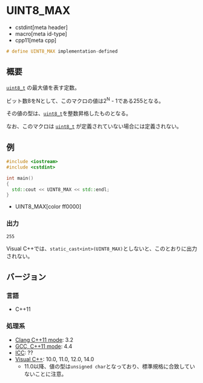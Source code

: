 # UINT8_MAX
* cstdint[meta header]
* macro[meta id-type]
* cpp11[meta cpp]

```cpp
# define UINT8_MAX implementation-defined
```

## 概要
[`uint8_t`](uint8_t.md) の最大値を表す定数。

ビット数8をNとして、このマクロの値は2<sup>N</sup> - 1である255となる。

その値の型は、[`uint8_t`](uint8_t.md)を整数昇格したものとなる。

なお、このマクロは [`uint8_t`](uint8_t.md) が定義されていない場合には定義されない。

## 例
```cpp
#include <iostream>
#include <cstdint>

int main()
{
  std::cout << UINT8_MAX << std::endl;
}
```
* UINT8_MAX[color ff0000]

### 出力
```
255
```

Visual C++では、`static_cast<int>(UINT8_MAX)`としないと、このとおりに出力されない。

## バージョン
### 言語
- C++11

### 処理系
- [Clang C++11 mode](/implementation.md#clang): 3.2
- [GCC, C++11 mode](/implementation.md#gcc): 4.4
- [ICC](/implementation.md#icc): ??
- [Visual C++](/implementation.md#visual_cpp): 10.0, 11.0, 12.0, 14.0
	- 11.0以降、値の型は`unsigned char`となっており、標準規格に合致していないことに注意。

